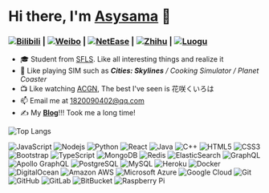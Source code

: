 # Hi there, I'm [Asysama](https://asysama.github.io) 👋
### [![](https://asset.gitblock.cn/Media?name=751E6AE9253235B3EC3C20589602BAF0.png)Bilibili](https://space.bilibili.com/513449298) **|** [![](https://weibo.com/favicon.ico)Weibo](https://weibo.com/u/7360841605) **|** [![](https://s1.music.126.net/style/favicon.ico?v20180823)NetEase](https://music.163.com/#/user/home?id=1901649037) **|** [![](https://static.zhihu.com/heifetz/favicon.ico)Zhihu](https://www.zhihu.com/people/asyopic) **|** [![](https://asset.gitblock.cn/Media?name=DA08BE603440E4943EF7E182AB606F32.png)Luogu](https://www.luogu.com.cn/user/349498)
- 🎓 Student from [SFLS](https://www.sfls.net.cn). Like all interesting things and realize it
- 🎯 Like playing SIM such as ***Cities: Skylines** / Cooking Simulator / Planet Coaster*
- 📺 Like watching [ACGN](https://zh.moegirl.org.cn/Mainpage), The best I've seen is 花咲くいろは
- 📫 Email me at [1820090402@qq.com](mailto:1820090402@qq.com)
- ✍️ My **[Blog](https://asysama.github.io)**!!! Took me a long time!

![Top Langs](https://github-readme-stats.vercel.app/api/top-langs/?username=Asysama&layout=compact&langs_count=6)

![JavaScript](https://img.shields.io/badge/-JavaScript-black?style=flat-square&logo=javascript)
![Nodejs](https://img.shields.io/badge/-Nodejs-black?style=flat-square&logo=Node.js)
![Python](https://img.shields.io/badge/-Python-black?style=flat-square&logo=Python)
![React](https://img.shields.io/badge/-React-black?style=flat-square&logo=react)
![Java](https://img.shields.io/badge/-java-E34A86?style=flat-square&logo=java)
![C++](https://img.shields.io/badge/-C++-00599C?style=flat-square&logo=c)
![HTML5](https://img.shields.io/badge/-HTML5-E34F26?style=flat-square&logo=html5&logoColor=white)
![CSS3](https://img.shields.io/badge/-CSS3-1572B6?style=flat-square&logo=css3)
![Bootstrap](https://img.shields.io/badge/-Bootstrap-563D7C?style=flat-square&logo=bootstrap)
![TypeScript](https://img.shields.io/badge/-TypeScript-007ACC?style=flat-square&logo=typescript)
![MongoDB](https://img.shields.io/badge/-MongoDB-black?style=flat-square&logo=mongodb)
![Redis](https://img.shields.io/badge/-Redis-black?style=flat-square&logo=Redis)
![ElasticSearch](https://img.shields.io/badge/-ElasticSearch-005571?style=flat-square&logo=elasticsearch)
![GraphQL](https://img.shields.io/badge/-GraphQL-E10098?style=flat-square&logo=graphql)
![Apollo GraphQL](https://img.shields.io/badge/-Apollo%20GraphQL-311C87?style=flat-square&logo=apollo-graphql)
![PostgreSQL](https://img.shields.io/badge/-PostgreSQL-336791?style=flat-square&logo=postgresql)
![MySQL](https://img.shields.io/badge/-MySQL-black?style=flat-square&logo=mysql)
![Heroku](https://img.shields.io/badge/-Heroku-430098?style=flat-square&logo=heroku)
![Docker](https://img.shields.io/badge/-Docker-black?style=flat-square&logo=docker)
![DigitalOcean](https://img.shields.io/badge/-Digital%20Ocean-darkblue?style=flat-square&logo=digitalocean)
![Amazon AWS](https://img.shields.io/badge/Amazon%20AWS-232F3E?style=flat-square&logo=amazon-aws)
![Microsoft Azure](https://img.shields.io/badge/Microsoft%20Azure-232F7E?style=flat-square&logo=microsoft-azure)
![Google Cloud](https://img.shields.io/badge/Google%20Cloud-black?style=flat-square&logo=google-cloud)
![Git](https://img.shields.io/badge/-Git-black?style=flat-square&logo=git)
![GitHub](https://img.shields.io/badge/-GitHub-181717?style=flat-square&logo=github)
![GitLab](https://img.shields.io/badge/-GitLab-FCA121?style=flat-square&logo=gitlab)
![BitBucket](https://img.shields.io/badge/-BitBucket-darkblue?style=flat-square&logo=bitbucket)
![Raspberry Pi](https://img.shields.io/badge/-Raspberry%20Pi-C51A4A?style=flat-square&logo=Raspberry-Pi)
